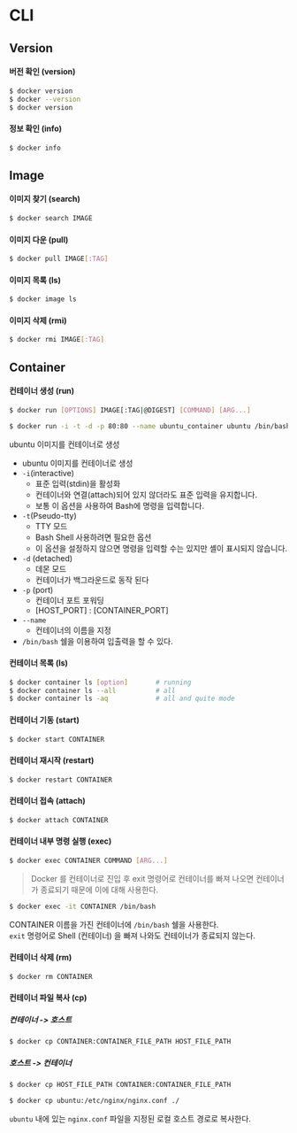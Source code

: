 # CLI

## Version

#### 버전 확인 \(version\)

```bash
$ docker version
$ docker --version
$ docker version
```

#### 정보 확인 \(info\)

```bash
$ docker info
```

## Image

#### 이미지 찾기 \(search\)

```bash
$ docker search IMAGE
```

#### 이미지 다운 \(pull\)

```bash
$ docker pull IMAGE[:TAG]
```

#### 이미지 목록 \(ls\)

```bash
$ docker image ls
```

#### 이미지 삭제 \(rmi\)

```bash
$ docker rmi IMAGE[:TAG]
```

## Container

#### 컨테이너 생성 \(run\)

```bash
$ docker run [OPTIONS] IMAGE[:TAG|@DIGEST] [COMMAND] [ARG...]
```

```bash
$ docker run -i -t -d -p 80:80 --name ubuntu_container ubuntu /bin/bash
```

ubuntu 이미지를 컨테이너로 생성

* ubuntu 이미지를 컨테이너로 생성 
* `-i`\(interactive\) 
  * 표준 입력\(stdin\)을 활성화 
  * 컨테이너와 연결\(attach\)되어 있지 않더라도 표준 입력을 유지합니다. 
  * 보통 이 옵션을 사용하여 Bash에 명령을 입력합니다.
* `-t`\(Pseudo-tty\) 
  * TTY 모드 
  * Bash Shell 사용하려면 필요한 옵션 
  * 이 옵션을 설정하지 않으면 명령을 입력할 수는 있지만 셸이 표시되지 않습니다.
* `-d` \(detached\) 
  * 데몬 모드 
  * 컨테이너가 백그라운드로 동작 된다
* `-p` \(port\)
  * 컨테이너 포트 포워딩
  * \[HOST\_PORT\] : \[CONTAINER\_PORT\]
* `--name` 
  * 컨테이너의 이름을 지정 
* `/bin/bash` 쉘을 이용하여 입출력을 할 수 있다.

#### 컨테이너 목록 \(ls\)

```bash
$ docker container ls [option]       # running
$ docker container ls --all          # all
$ docker container ls -aq            # all and quite mode
```

#### 컨테이너 기동 \(start\)

```bash
$ docker start CONTAINER
```

#### 컨테이너 재시작 \(restart\)

```bash
$ docker restart CONTAINER
```

#### 컨테이너 접속 \(attach\)

```bash
$ docker attach CONTAINER
```

#### 컨테이너 내부 명령 실행 \(exec\)

```bash
$ docker exec CONTAINER COMMAND [ARG...]
```

> Docker 를 컨테이너로 진입 후 exit 명령어로 컨테이너를 빠져 나오면 컨테이너가 종료되기 때문에 이에 대해 사용한다.

```bash
$ docker exec -it CONTAINER /bin/bash
```

CONTAINER 이름을 가진 컨테이너에 `/bin/bash` 쉘을 사용한다.  
`exit` 명령어로 Shell \(컨테이너\) 을 빠져 나와도 컨테이너가 종료되지 않는다.

#### 컨테이너 삭제 \(rm\)

```bash
$ docker rm CONTAINER
```

#### 컨테이너 파일 복사 \(cp\)

##### 컨테이너 -&gt; 호스트

```bash
$ docker cp CONTAINER:CONTAINER_FILE_PATH HOST_FILE_PATH
```

##### 호스트 -&gt; 컨테이너 

```bash
$ docker cp HOST_FILE_PATH CONTAINER:CONTAINER_FILE_PATH
```

```bash
$ docker cp ubuntu:/etc/nginx/nginx.conf ./
```

`ubuntu` 내에 있는 `nginx.conf` 파일을 지정된 로컬 호스트 경로로 복사한다.

